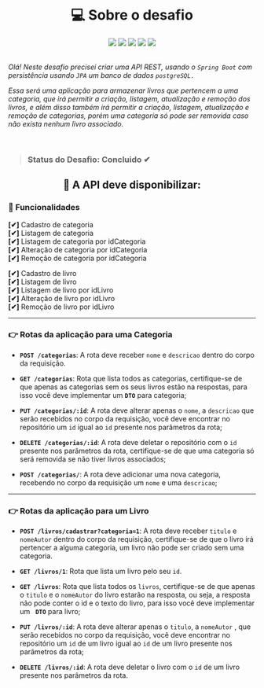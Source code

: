 
<h1 align="center"> 💻 Sobre o desafio </h1> 



<div align="center" > 
    <img src="https://img.shields.io/badge/Java-ED8B00?style=for-the-badge&logo=java&logoColor=white"/>
    <img src="https://img.shields.io/badge/Spring-6DB33F?style=for-the-badge&logo=spring&logoColor=white"/>
    <img src="https://img.shields.io/badge/Insomnia-5849be?style=for-the-badge&logo=Insomnia&logoColor=white"/>
    <img src="https://img.shields.io/badge/PostgreSQL-316192?style=for-the-badge&logo=postgresql&logoColor=white"/>
    <img src="https://img.shields.io/badge/Heroku-430098?style=for-the-badge&logo=heroku&logoColor=white"/>
</div>

</br>


<i>Olá! Neste desafio precisei criar uma API REST, usando o `Spring Boot` com persistência usando `JPA` um banco de dados `postgreSQL.`

Essa será uma aplicação para armazenar livros que pertencem a uma categoria, que irá permitir a criação, listagem, atualização e remoção dos livros, e além disso também irá permitir a criação, listagem, atualização e remoção de categorias, porém uma categoria só pode ser removida caso não exista nenhum livro associado.</i>

</br>


 > <h3>Status do Desafio: <strong>Concluido</strong> ✔</h3>

 <h2 align="center">🏁 A API deve disponibilizar: </h2>
 

 
 ### 🚀 Funcionalidades 
 
 **[✔]** Cadastro de categoria
 <br>
 **[✔]** Listagem de categoria
 <br>
 **[✔]** Listagem de categoria por idCategoria
 <br>
 **[✔]** Alteração de categoria por idCategoria
 <br>
 **[✔]** Remoção de categoria por idCategoria


 **[✔]** Cadastro de livro
 <br>
 **[✔]** Listagem de livro
 <br>
 **[✔]** Listagem de livro por idLivro
 <br>
 **[✔]** Alteração de livro por idLivro
 <br>
 **[✔]** Remoção de livro por idLivro

<hr>

### 👉 Rotas da aplicação para uma Categoria 

- **`POST /categorias`**: A rota deve receber `nome` e `descricao` dentro do corpo da requisição.

- **`GET /categorias`**: Rota que lista todos as categorias, certifique-se de que apenas as categorias sem os seus livros estão na respostas, para isso você deve implementar um **`DTO`** para categoria;

- **`PUT /categorias/:id`**: A rota deve alterar apenas o `nome`, a `descricao` que serão recebidos no corpo da requisição, você deve encontrar no repositório um `id` igual ao `id` presente nos parâmetros da rota;

- **`DELETE /categorias/:id`**: A rota deve deletar o repositório com o `id` presente nos parâmetros da rota, certifique-se de que uma categoria só será removida se não tiver livros associados;

- **`POST /categorias/`**: A rota deve adicionar uma nova categoria, recebendo no corpo da requisição um `nome` e uma `descricao`;

<hr>

### 👉 Rotas da aplicação para um Livro

- **`POST /livros/cadastrar?categoria=1`**: A rota deve receber `titulo` e `nomeAutor` dentro do corpo da requisição, certifique-se de que o livro irá pertencer a alguma categoria, um livro não pode ser criado sem uma categoria.  

- **`GET /livros/1`**: Rota que lista um livro pelo seu `id`.

- **`GET /livros`**: Rota que lista todos os `livros`, certifique-se de que apenas o `titulo` e o `nomeAutor` do livro estarão na resposta, ou seja, a resposta não pode conter o id e o texto do livro, para isso você deve implementar um **` DTO`** para livro;

- **`PUT /livros/:id`**: A rota deve alterar apenas o `titulo`, a `nomeAutor` , que serão recebidos no corpo da requisição, você deve encontrar no repositório um `id` de um livro igual ao `id` de um livro presente nos parâmetros da rota;

- **`DELETE /livros/:id`**: A rota deve deletar o livro com o `id` de um livro presente nos parâmetros da rota.



 
